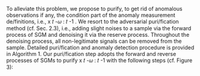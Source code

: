 To alleviate this problem, we propose to purify, to get rid of anomalous observations if any, the condition part of the anomaly measurement de/finitions, i.e., x 𝑡 -𝜔 : 𝑡 -1 . We resort to the adversarial puri/fication method (cf. Sec. 2.3), i.e., adding slight noises to a sample via the forward process of SGM and denoising it via the reserve process. Throughout the denoising process, all non-legitimate signals can be removed from the sample. Detailed puri/fication and anomaly detection procedure is provided in Algorithm 1. Our puri/fication step adopts the forward and reverse processes of SGMs to purify x 𝑡 -𝜔 : 𝑡 -1 with the following steps (cf. Figure 3):